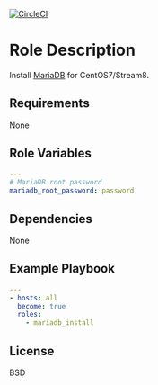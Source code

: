 [![CircleCI](https://circleci.com/gh/ansible-roles-mamono210/mariadb_install/tree/main.svg?style=svg)](https://circleci.com/gh/ansible-roles-mamono210/mariadb_install/tree/main)

Role Description
=========

Install [MariaDB](https://mariadb.org) for CentOS7/Stream8.

Requirements
------------

None

Role Variables
--------------

```YAML
---
# MariaDB root password
mariadb_root_password: password
```

Dependencies
------------

None

Example Playbook
----------------

```YAML
---
- hosts: all
  become: true
  roles:
    - mariadb_install
```

License
-------

BSD
